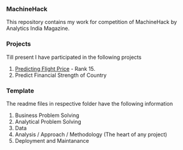 ### MachineHack
This repository contains my work for competition of MachineHack by Analytics India Magazine.

### Projects
Till present I have participated in the following projects

1) [Predicting Flight Price](https://github.com/vasim07/MachineHack/tree/master/FlightPrice) - Rank 15.
2) Predict Financial Strength of Country

### Template
The readme files in respective folder have the following information

1) Business Problem Solving
2) Analytical Problem Solving
3) Data
4) Analysis / Approach / Methodology (The heart of any project)
5) Deployment and Maintanance
